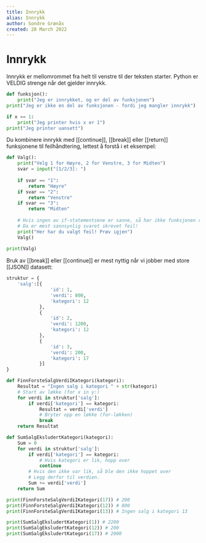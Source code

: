 ```yaml
---
title: Innrykk
alias: Innrykk
author: Sondre Grønås
created: 28 March 2022
---
```

# Innrykk
Innrykk er mellomrommet fra helt til venstre til der teksten starter. Python er VELDIG strenge når det gjelder innrykk.

```python
def funksjon():
	print("Jeg er innrykket, og er del av funksjonen")
print("Jeg er ikke en del av funksjonen - fordi jeg mangler innrykk")

if x == 1:
	print("Jeg printer hvis x er 1")
print("Jeg printer uansett")
```

Du kombinere innrykk med [[continue]], [[break]] eller [[return]] funksjonene til feilhåndtering, lettest å forstå i et eksempel:

```python
def Valg():
	print("Velg 1 for Høyre, 2 for Venstre, 3 for Midten")
	svar = input("[1/2/3]: ")
	
	if svar == "1":
		return "Høyre"
	if svar == "2":
		return "Venstre"
	if svar == "3":
		return "Midten"
	
	# Hvis ingen av if-statementsene er sanne, så har ikke funksjonen returnert noe enda
	# Da er mest sannsynlig svaret skrevet feil!
	print("Her har du valgt feil! Prøv igjen")
	Valg()
	
print(Valg)
```

Bruk av [[break]] eller [[continue]] er mest nyttig når vi jobber med store [[JSON]] datasett:
```python
struktur = {
	'salg':[{
				'id': 1,
				'verdi': 800,
				'kategori': 12
			},
			{
				'id': 2,
				'verdi': 1200,
				'kategori': 12
			},
			{
				'id': 3,
				'verdi': 200,
				'kategori': 17
			}]
}

def FinnForsteSalgVerdiIKategori(kategori):
	Resultat = "Ingen salg i kategori " + str(kategori)
	# Start av løkke (for x in y:)
	for verdi in struktur['salg']:
		if verdi['kategori'] == kategori:
			Resultat = verdi['verdi']
			# Bryter opp en løkke (for-løkken)
			break
	return Resultat

def SumSalgEksludertKategori(kategori):
	Sum = 0
	for verdi in struktur['salg']:
		if verdi['kategori'] == kategori:
			# Hvis kategori er lik, hopp over
			continue
		# Hvis den ikke var lik, så ble den ikke hoppet over
		# Legg derfor til verdien.
		Sum += verdi['verdi']
	return Sum

print(FinnForsteSalgVerdiIKategori(17)) # 200
print(FinnForsteSalgVerdiIKategori(12)) # 800
print(FinnForsteSalgVerdiIKategori(13)) # Ingen salg i kategori 13

print(SumSalgEksludertKategori(1)) # 2200
print(SumSalgEksludertKategori(12)) # 200
print(SumSalgEksludertKategori(17)) # 2000
```